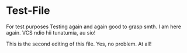 # Test-File
For test purposes
Testing again and again good to grasp smth.
I am here again.
VCS ndio hii tunatumia, au sio!

This is the second editing of this file.
Yes, no problem.
At all!
